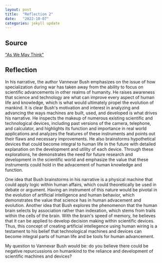 ```yaml
---
layout: post
title:  "Reflection 2"
date:   "2022-10-07" 
categories: jekyll update
---
```


## Source
["As We May Think"](https://www.theatlantic.com/magazine/archive/1945/07/as-we-may-think/303881/)

## Reflection

In his narrative, the author Vannevar Bush emphasizes on the issue of how specialization during war has taken away from the ability to focus on scientific advancements in other realms of humanity. He raises awareness that science and technology are what can improve every aspect of human life and knowledge, which is what would ultimately propel the evolution of mankind. It is clear Bush's motivation and interest in analyzing and advancing the ways machines are built, used, and developed is what drives his narrative. He inspects the makeup of numerous existing scientific and technological devices, including past versions of the camera, telephone, and calculator, and highlights its function and importance in real world applications and analyzes the features of these instruments and points out their flaws and necessary improvements. He also brainstorms hypothetical devices that could become integral to human life in the future with detailed explanation on the development and utility of each device. Through these explorations, he demonstrates the need for future research and development in the scientific world and emphasize the value that these instruments could hold in the advacement of human knowledge and function.  

One idea that Bush brainstorms in his narrative is a physical machine that could apply logic within human affairs, which could theoretically be used in debate or argument. Having an instrument of this nature would be pivotal in the evolution of artificial intelligence and human behavior, which demonstrates the value that science has in human advacement and evolution. Another idea that Bush explores the phenomenon that the human brain selects by association rather than indexation, which stems from trails within the cells of the brain. With the brain's speed of memory, he believes that it can be applied to develop decision making within scientific devices. Thus, this concept of creating artificial intellegence using human wiring is a testament to his belief that technological machines and devices can become integral parts of human life and be tools for human advancement.

My question to Vannevar Bush would be: do you believe there could be negative repurcussions on humankind to the reliance and development of scientific machines and devices? 